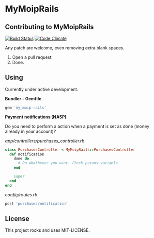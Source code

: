MyMoipRails
===========

Contributing to MyMoipRails
----------------------

[![Build Status](https://secure.travis-ci.org/Irio/my_moip-rails.png)](http://travis-ci.org/Irio/my_moip-rails)
[![Code Climate](https://codeclimate.com/badge.png)](https://codeclimate.com/github/Irio/my_moip-rails)

Any patch are welcome, even removing extra blank spaces.

1. Open a pull request.
2. Done.

Using
-----

Currently under active development.

**Bundler - Gemfile**
```ruby
gem 'my_moip-rails'
```

**Payment notifications (NASP)**

Do you need to perform a action when a payment is set as done (money already in your account)?

*app/controllers/purchases_controller.rb*
```ruby
class PurchasesController < MyMoipRails::PurchasesController
  def notification
    done do
      # Do whathever you want. Check params variable.
    end

    super
  end
end
```

*config/routes.rb*
```ruby
post 'purchases/notification'
```

License
-------

This project rocks and uses MIT-LICENSE.

